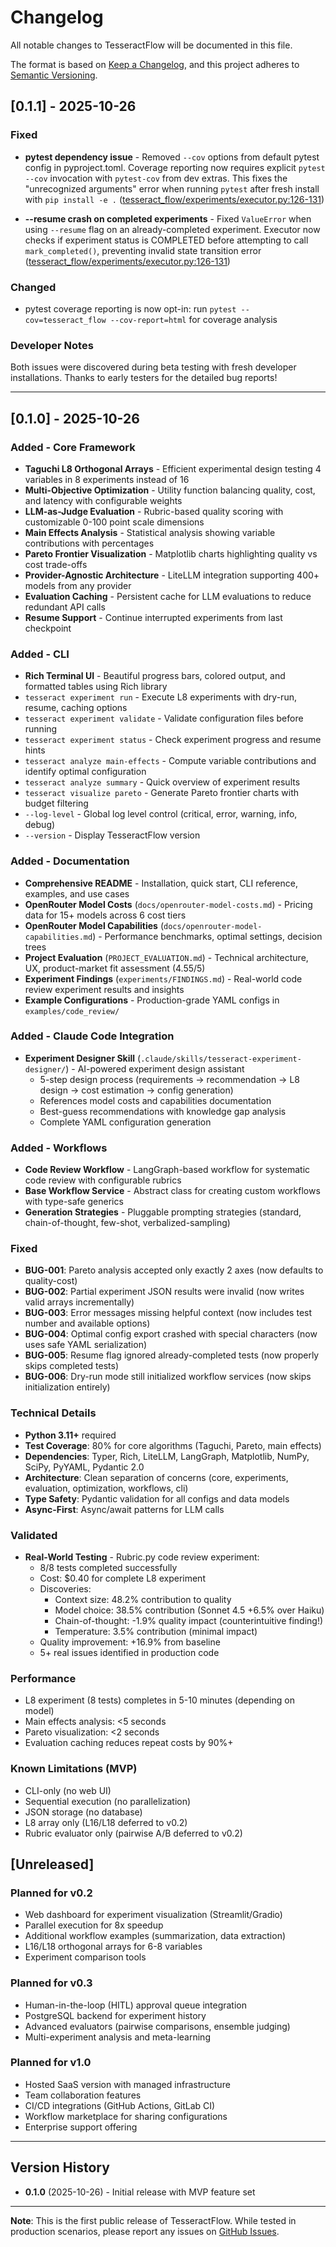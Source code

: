 # Changelog

All notable changes to TesseractFlow will be documented in this file.

The format is based on [Keep a Changelog](https://keepachangelog.com/en/1.0.0/),
and this project adheres to [Semantic Versioning](https://semver.org/spec/v2.0.0.html).

## [0.1.1] - 2025-10-26

### Fixed

- **pytest dependency issue** - Removed `--cov` options from default pytest config in pyproject.toml. Coverage reporting now requires explicit `pytest --cov` invocation with `pytest-cov` from dev extras. This fixes the "unrecognized arguments" error when running `pytest` after fresh install with `pip install -e .` ([tesseract_flow/experiments/executor.py:126-131](https://github.com/markramm/TesseractFlow/blob/main/tesseract_flow/experiments/executor.py#L126-L131))

- **--resume crash on completed experiments** - Fixed `ValueError` when using `--resume` flag on an already-completed experiment. Executor now checks if experiment status is COMPLETED before attempting to call `mark_completed()`, preventing invalid state transition error ([tesseract_flow/experiments/executor.py:126-131](https://github.com/markramm/TesseractFlow/blob/main/tesseract_flow/experiments/executor.py#L126-L131))

### Changed

- pytest coverage reporting is now opt-in: run `pytest --cov=tesseract_flow --cov-report=html` for coverage analysis

### Developer Notes

Both issues were discovered during beta testing with fresh developer installations. Thanks to early testers for the detailed bug reports!

---

## [0.1.0] - 2025-10-26

### Added - Core Framework

- **Taguchi L8 Orthogonal Arrays** - Efficient experimental design testing 4 variables in 8 experiments instead of 16
- **Multi-Objective Optimization** - Utility function balancing quality, cost, and latency with configurable weights
- **LLM-as-Judge Evaluation** - Rubric-based quality scoring with customizable 0-100 point scale dimensions
- **Main Effects Analysis** - Statistical analysis showing variable contributions with percentages
- **Pareto Frontier Visualization** - Matplotlib charts highlighting quality vs cost trade-offs
- **Provider-Agnostic Architecture** - LiteLLM integration supporting 400+ models from any provider
- **Evaluation Caching** - Persistent cache for LLM evaluations to reduce redundant API calls
- **Resume Support** - Continue interrupted experiments from last checkpoint

### Added - CLI

- **Rich Terminal UI** - Beautiful progress bars, colored output, and formatted tables using Rich library
- `tesseract experiment run` - Execute L8 experiments with dry-run, resume, caching options
- `tesseract experiment validate` - Validate configuration files before running
- `tesseract experiment status` - Check experiment progress and resume hints
- `tesseract analyze main-effects` - Compute variable contributions and identify optimal configuration
- `tesseract analyze summary` - Quick overview of experiment results
- `tesseract visualize pareto` - Generate Pareto frontier charts with budget filtering
- `--log-level` - Global log level control (critical, error, warning, info, debug)
- `--version` - Display TesseractFlow version

### Added - Documentation

- **Comprehensive README** - Installation, quick start, CLI reference, examples, and use cases
- **OpenRouter Model Costs** (`docs/openrouter-model-costs.md`) - Pricing data for 15+ models across 6 cost tiers
- **OpenRouter Model Capabilities** (`docs/openrouter-model-capabilities.md`) - Performance benchmarks, optimal settings, decision trees
- **Project Evaluation** (`PROJECT_EVALUATION.md`) - Technical architecture, UX, product-market fit assessment (4.55/5)
- **Experiment Findings** (`experiments/FINDINGS.md`) - Real-world code review experiment results and insights
- **Example Configurations** - Production-grade YAML configs in `examples/code_review/`

### Added - Claude Code Integration

- **Experiment Designer Skill** (`.claude/skills/tesseract-experiment-designer/`) - AI-powered experiment design assistant
  - 5-step design process (requirements → recommendation → L8 design → cost estimation → config generation)
  - References model costs and capabilities documentation
  - Best-guess recommendations with knowledge gap analysis
  - Complete YAML configuration generation

### Added - Workflows

- **Code Review Workflow** - LangGraph-based workflow for systematic code review with configurable rubrics
- **Base Workflow Service** - Abstract class for creating custom workflows with type-safe generics
- **Generation Strategies** - Pluggable prompting strategies (standard, chain-of-thought, few-shot, verbalized-sampling)

### Fixed

- **BUG-001**: Pareto analysis accepted only exactly 2 axes (now defaults to quality-cost)
- **BUG-002**: Partial experiment JSON results were invalid (now writes valid arrays incrementally)
- **BUG-003**: Error messages missing helpful context (now includes test number and available options)
- **BUG-004**: Optimal config export crashed with special characters (now uses safe YAML serialization)
- **BUG-005**: Resume flag ignored already-completed tests (now properly skips completed tests)
- **BUG-006**: Dry-run mode still initialized workflow services (now skips initialization entirely)

### Technical Details

- **Python 3.11+** required
- **Test Coverage**: 80% for core algorithms (Taguchi, Pareto, main effects)
- **Dependencies**: Typer, Rich, LiteLLM, LangGraph, Matplotlib, NumPy, SciPy, PyYAML, Pydantic 2.0
- **Architecture**: Clean separation of concerns (core, experiments, evaluation, optimization, workflows, cli)
- **Type Safety**: Pydantic validation for all configs and data models
- **Async-First**: Async/await patterns for LLM calls

### Validated

- **Real-World Testing** - Rubric.py code review experiment:
  - 8/8 tests completed successfully
  - Cost: $0.40 for complete L8 experiment
  - Discoveries:
    - Context size: 48.2% contribution to quality
    - Model choice: 38.5% contribution (Sonnet 4.5 +6.5% over Haiku)
    - Chain-of-thought: -1.9% quality impact (counterintuitive finding!)
    - Temperature: 3.5% contribution (minimal impact)
  - Quality improvement: +16.9% from baseline
  - 5+ real issues identified in production code

### Performance

- L8 experiment (8 tests) completes in 5-10 minutes (depending on model)
- Main effects analysis: <5 seconds
- Pareto visualization: <2 seconds
- Evaluation caching reduces repeat costs by 90%+

### Known Limitations (MVP)

- CLI-only (no web UI)
- Sequential execution (no parallelization)
- JSON storage (no database)
- L8 array only (L16/L18 deferred to v0.2)
- Rubric evaluator only (pairwise A/B deferred to v0.2)

## [Unreleased]

### Planned for v0.2

- Web dashboard for experiment visualization (Streamlit/Gradio)
- Parallel execution for 8x speedup
- Additional workflow examples (summarization, data extraction)
- L16/L18 orthogonal arrays for 6-8 variables
- Experiment comparison tools

### Planned for v0.3

- Human-in-the-loop (HITL) approval queue integration
- PostgreSQL backend for experiment history
- Advanced evaluators (pairwise comparisons, ensemble judging)
- Multi-experiment analysis and meta-learning

### Planned for v1.0

- Hosted SaaS version with managed infrastructure
- Team collaboration features
- CI/CD integrations (GitHub Actions, GitLab CI)
- Workflow marketplace for sharing configurations
- Enterprise support offering

---

## Version History

- **0.1.0** (2025-10-26) - Initial release with MVP feature set

---

**Note**: This is the first public release of TesseractFlow. While tested in production scenarios, please report any issues on [GitHub Issues](https://github.com/markramm/TesseractFlow/issues).
